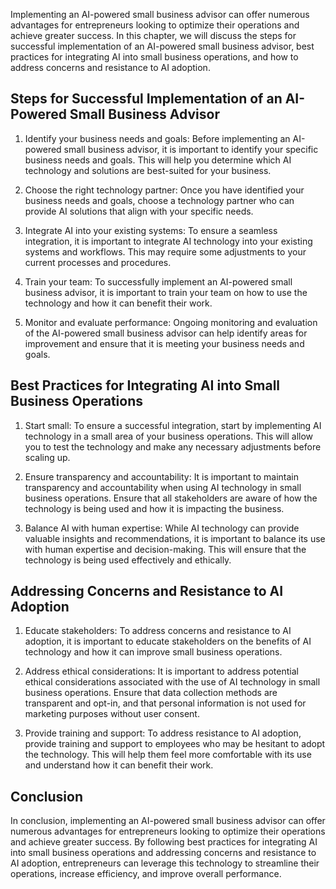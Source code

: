 
Implementing an AI-powered small business advisor can offer numerous advantages for entrepreneurs looking to optimize their operations and achieve greater success. In this chapter, we will discuss the steps for successful implementation of an AI-powered small business advisor, best practices for integrating AI into small business operations, and how to address concerns and resistance to AI adoption.

Steps for Successful Implementation of an AI-Powered Small Business Advisor
---------------------------------------------------------------------------

1. Identify your business needs and goals: Before implementing an AI-powered small business advisor, it is important to identify your specific business needs and goals. This will help you determine which AI technology and solutions are best-suited for your business.

2. Choose the right technology partner: Once you have identified your business needs and goals, choose a technology partner who can provide AI solutions that align with your specific needs.

3. Integrate AI into your existing systems: To ensure a seamless integration, it is important to integrate AI technology into your existing systems and workflows. This may require some adjustments to your current processes and procedures.

4. Train your team: To successfully implement an AI-powered small business advisor, it is important to train your team on how to use the technology and how it can benefit their work.

5. Monitor and evaluate performance: Ongoing monitoring and evaluation of the AI-powered small business advisor can help identify areas for improvement and ensure that it is meeting your business needs and goals.

Best Practices for Integrating AI into Small Business Operations
----------------------------------------------------------------

1. Start small: To ensure a successful integration, start by implementing AI technology in a small area of your business operations. This will allow you to test the technology and make any necessary adjustments before scaling up.

2. Ensure transparency and accountability: It is important to maintain transparency and accountability when using AI technology in small business operations. Ensure that all stakeholders are aware of how the technology is being used and how it is impacting the business.

3. Balance AI with human expertise: While AI technology can provide valuable insights and recommendations, it is important to balance its use with human expertise and decision-making. This will ensure that the technology is being used effectively and ethically.

Addressing Concerns and Resistance to AI Adoption
-------------------------------------------------

1. Educate stakeholders: To address concerns and resistance to AI adoption, it is important to educate stakeholders on the benefits of AI technology and how it can improve small business operations.

2. Address ethical considerations: It is important to address potential ethical considerations associated with the use of AI technology in small business operations. Ensure that data collection methods are transparent and opt-in, and that personal information is not used for marketing purposes without user consent.

3. Provide training and support: To address resistance to AI adoption, provide training and support to employees who may be hesitant to adopt the technology. This will help them feel more comfortable with its use and understand how it can benefit their work.

Conclusion
----------

In conclusion, implementing an AI-powered small business advisor can offer numerous advantages for entrepreneurs looking to optimize their operations and achieve greater success. By following best practices for integrating AI into small business operations and addressing concerns and resistance to AI adoption, entrepreneurs can leverage this technology to streamline their operations, increase efficiency, and improve overall performance.
